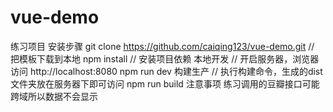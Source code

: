 # vue-demo
练习项目
安装步骤
git clone https://github.com/caiqing123/vue-demo.git      // 把模板下载到本地
npm install         // 安装项目依赖
本地开发
// 开启服务器，浏览器访问 http://localhost:8080
npm run dev
构建生产
// 执行构建命令，生成的dist文件夹放在服务器下即可访问
npm run build
注意事项
练习调用的豆瓣接口可能跨域所以数据不会显示
